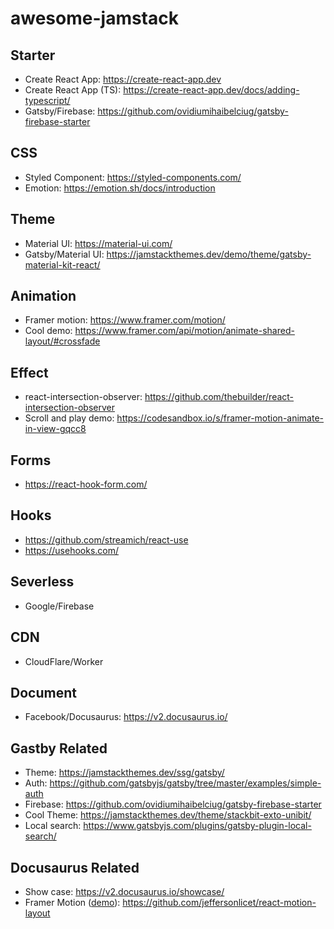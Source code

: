 # awesome-jamstack

## Starter
- Create React App: https://create-react-app.dev
- Create React App (TS): https://create-react-app.dev/docs/adding-typescript/
- Gatsby/Firebase: https://github.com/ovidiumihaibelciug/gatsby-firebase-starter

## CSS
- Styled Component: https://styled-components.com/
- Emotion: https://emotion.sh/docs/introduction

## Theme
- Material UI: https://material-ui.com/
- Gatsby/Material UI: https://jamstackthemes.dev/demo/theme/gatsby-material-kit-react/

## Animation
- Framer motion: https://www.framer.com/motion/
- Cool demo: https://www.framer.com/api/motion/animate-shared-layout/#crossfade

## Effect
- react-intersection-observer: https://github.com/thebuilder/react-intersection-observer
- Scroll and play demo: https://codesandbox.io/s/framer-motion-animate-in-view-gqcc8

## Forms
- https://react-hook-form.com/

## Hooks
- https://github.com/streamich/react-use
- https://usehooks.com/

## Severless
- Google/Firebase

## CDN
- CloudFlare/Worker

## Document
- Facebook/Docusaurus: https://v2.docusaurus.io/

## Gastby Related
- Theme: https://jamstackthemes.dev/ssg/gatsby/
- Auth: https://github.com/gatsbyjs/gatsby/tree/master/examples/simple-auth
- Firebase: https://github.com/ovidiumihaibelciug/gatsby-firebase-starter
- Cool Theme: https://jamstackthemes.dev/theme/stackbit-exto-unibit/
- Local search: https://www.gatsbyjs.com/plugins/gatsby-plugin-local-search/

## Docusaurus Related
- Show case: https://v2.docusaurus.io/showcase/
- Framer Motion ([demo](https://motion-layout.azurewebsites.net/)): https://github.com/jeffersonlicet/react-motion-layout
